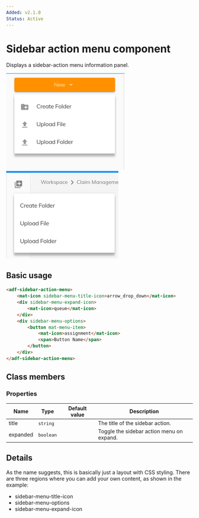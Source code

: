 ```yaml
---
Added: v2.1.0
Status: Active
---
```

# Sidebar action menu component

Displays a sidebar-action menu information panel.

![Sidebar action menu button screenshot](../docassets/images/sidebar-action-menu-button.png)
![Sidebar action menu icon screenshot](../docassets/images/sidebar-action-menu-icon.png)

## Basic usage

```html
<adf-sidebar-action-menu>
    <mat-icon sidebar-menu-title-icon>arrow_drop_down</mat-icon>
    <div sidebar-menu-expand-icon>
        <mat-icon>queue</mat-icon>
    </div>
    <div sidebar-menu-options>
        <button mat-menu-item>
            <mat-icon>assignment</mat-icon>
            <span>Button Name</span>
        </button>
    </div>
</adf-sidebar-action-menu>
```

## Class members

### Properties

| Name | Type | Default value | Description |
| ---- | ---- | ------------- | ----------- |
| title | `string` |  | The title of the sidebar action.  |
| expanded | `boolean` |  | Toggle the sidebar action menu on expand.  |

## Details

As the name suggests, this is basically just a layout with CSS styling. There are three regions where you can add your own content, as shown in the example:

-   sidebar-menu-title-icon
-   sidebar-menu-options
-   sidebar-menu-expand-icon
